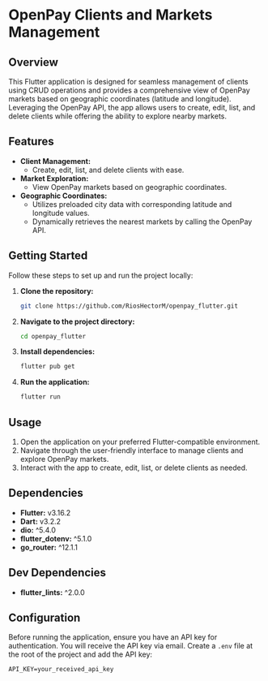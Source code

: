 # OpenPay Clients and Markets Management

## Overview

This Flutter application is designed for seamless management of clients using CRUD operations and provides a comprehensive view of OpenPay markets based on geographic coordinates (latitude and longitude). Leveraging the OpenPay API, the app allows users to create, edit, list, and delete clients while offering the ability to explore nearby markets.

## Features

- **Client Management:**
  - Create, edit, list, and delete clients with ease.
- **Market Exploration:**
  - View OpenPay markets based on geographic coordinates.
- **Geographic Coordinates:**
  - Utilizes preloaded city data with corresponding latitude and longitude values.
  - Dynamically retrieves the nearest markets by calling the OpenPay API.

## Getting Started

Follow these steps to set up and run the project locally:

1. **Clone the repository:**

   ```bash
   git clone https://github.com/RiosHectorM/openpay_flutter.git

   ```

2. **Navigate to the project directory:**

   ```bash
   cd openpay_flutter

   ```

3. **Install dependencies:**

   ```bash
   flutter pub get
   ```

4. **Run the application:**

   ```bash
   flutter run
   ```

## Usage

1. Open the application on your preferred Flutter-compatible environment.
2. Navigate through the user-friendly interface to manage clients and explore OpenPay markets.
3. Interact with the app to create, edit, list, or delete clients as needed.

## Dependencies

- **Flutter:** v3.16.2
- **Dart:** v3.2.2
- **dio:** ^5.4.0
- **flutter_dotenv:** ^5.1.0
- **go_router:** ^12.1.1

## Dev Dependencies

- **flutter_lints:** ^2.0.0

## Configuration

Before running the application, ensure you have an API key for authentication. You will receive the API key via email. Create a `.env` file at the root of the project and add the API key:

```dotenv
API_KEY=your_received_api_key
```
